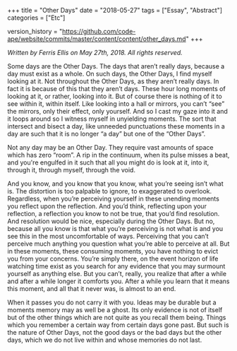 +++
title = "Other Days"
date = "2018-05-27"
tags = ["Essay", "Abstract"]
categories = ["Etc"]

version_history = "https://github.com/code-ape/website/commits/master/content/content/other_days.md"
+++

*Written by Ferris Ellis on May 27th, 2018. All rights reserved.*

Some days are the Other Days. The days that aren’t really days, because a day must exist as a whole. On such days, the Other Days, I find myself looking at it. Not throughout the Other Days, as they aren’t really days. In fact it is because of this that they aren’t days. These hour long moments of looking at it, or rather, looking into it. But of course there is nothing of it to see within it, within itself. Like looking into a hall or mirrors, you can’t “see” the mirrors, only their effect, only yourself. And so I cast my gaze into it and it loops around so I witness myself in unyielding moments. The sort that intersect and bisect a day, like unneeded punctuations these moments in a day are such that it is no longer “a day” but one of the “Other Days”.

Not any day may be an Other Day. They require vast amounts of space which has zero “room”. A rip in the continuum, when its pulse misses a beat, and you're engulfed in it such that all you might do is look at it, into it, through it, through myself, through the void.

And you know, and you know that you know, what you’re seeing isn’t what is. The distortion is too palpable to ignore, to exaggerated to overlook. Regardless, when you’re perceiving yourself in these unending moments you reflect upon the reflection. And you’d think, reflecting upon your reflection, a reflection you know to not be true, that you’d find resolution. And resolution would be nice, especially during the Other Days. But no, because all you know is that what you’re perceiving is not what is and you see this in the most uncomfortable of ways. Perceiving that you can’t perceive much anything you question what you’re able to perceive at all. But in these moments, these consuming moments, you have nothing to evict you from your concerns. You’re simply there, on the event horizon of life watching time exist as you search for any evidence that you may surmount yourself as anything else. But you can’t, really, you realize that after a while and after a while longer it comforts you. After a while you learn that it means this moment, and all that it never was, is almost to an end.

When it passes you do not carry it with you. Ideas may be durable but a moments memory may as well be a ghost. Its only evidence is not of itself but of the other things which are not quite as you recall them being. Things which you remember a certain way from certain days gone past. But such is the nature of Other Days, not the good days or the bad days but the other days, which we do not live within and whose memories do not last. 
